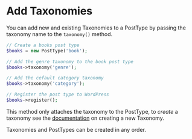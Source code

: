 # Add Taxonomies

You can add new and existing Taxonomies to a PostType by passing the taxonomy name to the `taxonomy()` method.

```php
// Create a books post type
$books = new PostType('book');

// Add the genre taxonomy to the book post type
$books->taxonomy('genre');

// Add the cefault category taxonomy
$books->taxonomy('category');

// Register the post type to WordPress
$books->register();
```

This method only attaches the taxonomy to the PostType, to _create_ a taxonomy see the [documentation](../taxonomies/Create-a-taxonomy.md) on creating a new Taxonomy.

Taxonomies and PostTypes can be created in any order.
